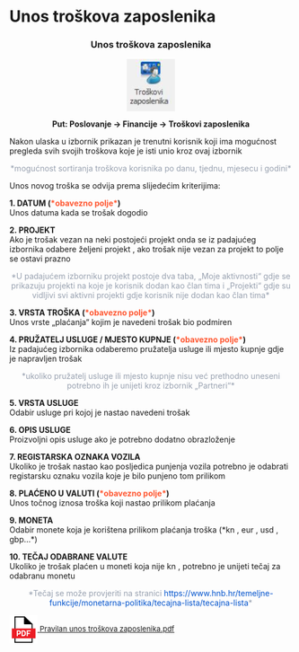 # Unos troškova zaposlenika

### <p align=center>**Unos troškova zaposlenika**  


<img src="./images/unosTroskovaZaposlenika.png"
     alt="Unos troškova zaposlenika"
     style="display: block;
            margin-left: auto;
            margin-right: auto;" 
/>

**<p align=center>Put: Poslovanje → Financije → Troškovi zaposlenika**  

Nakon ulaska u izbornik prikazan je trenutni korisnik koji ima mogućnost pregleda svih svojih troškova koje je isti unio kroz ovaj izbornik 
<p align=center><span style="color: #97a0af">*mogućnost sortiranja troškova korisnika po danu, tjednu, mjesecu i godini*</span></p>


Unos novog troška se odvija prema slijedećim kriterijima:

**1. DATUM (<span style="color: #ff5630">\*obavezno polje\*</span>)**   
Unos datuma kada se trošak dogodio

**2. PROJEKT**    
Ako je trošak vezan na neki postojeći projekt onda se iz padajućeg izbornika odabere željeni projekt , ako trošak nije vezan za projekt to polje se ostavi prazno 

<p align=center><span style="color: #97a0af">*U padajućem izborniku projekt postoje dva taba, „Moje aktivnosti“ gdje se prikazuju projekti na koje je korisnik dodan kao član tima i „Projekti“ gdje su vidljivi svi aktivni projekti gdje korisnik nije dodan kao član tima*</span></p>


**3. VRSTA TROŠKA (<span style="color: #ff5630">\*obavezno polje\*</span>)**    
Unos vrste „plaćanja“ kojim je navedeni trošak bio podmiren

**4. PRUŽATELJ USLUGE / MJESTO KUPNJE (<span style="color: #ff5630">\*obavezno polje\*</span>)**  
Iz padajućeg izbornika odaberemo pružatelja usluge ili mjesto kupnje gdje je napravljen trošak 

<p align=center><span style="color: #97a0af">*ukoliko pružatelj usluge ili mjesto kupnje nisu već prethodno uneseni potrebno ih je unijeti kroz izbornik „Partneri“*</span></p>


**5. VRSTA USLUGE**     
Odabir usluge pri kojoj je nastao navedeni trošak

**6. OPIS USLUGE**      
Proizvoljni opis usluge ako je potrebno dodatno obrazloženje

**7. REGISTARSKA OZNAKA VOZILA**      
Ukoliko je trošak nastao kao posljedica punjenja vozila potrebno je odabrati registarsku oznaku vozila koje je bilo punjeno tom prilikom

**8. PLAĆENO U VALUTI (<span style="color: #ff5630">\*obavezno polje\*</span>)**    
Unos točnog iznosa troška koji nastao prilikom plaćanja  

**9. MONETA**     
Odabir monete koja je korištena prilikom plaćanja troška (\*kn , eur , usd , gbp…*)

**10. TEČAJ ODABRANE VALUTE**     
Ukoliko je trošak plaćen u moneti koja nije kn , potrebno je unijeti tečaj za odabranu monetu  

<p align=center><span style="color: #97a0af">*Tečaj se može provjeriti na stranici <span style="color:#0052cc">https://www.hnb.hr/temeljne-funkcije/monetarna-politika/tecajna-lista/tecajna-lista</span>*</span></p>


<a href="./documents/Pravilan unos troškova zaposlenika.pdf" target="_blank">
    <img src="./images/pdf.png" alt="Download link Pravilan unos troškova zaposlenika.pdf" style="width:50px;height:50px;vertical-align:middle">
    <font size="2">Pravilan unos troškova zaposlenika.pdf</font>
</a>


<br></br><br></br>